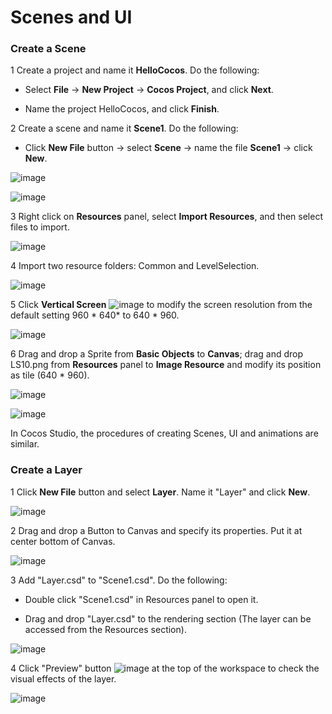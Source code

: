 # Scenes and UI #

### Create a Scene ###

1 Create a project and name it **HelloCocos**. Do the following:

- Select **File** -> **New Project** -> **Cocos Project**, and click **Next**.

- Name the project HelloCocos, and click **Finish**.

2 Create a scene and name it **Scene1**. Do the following:

- Click **New File** button -> select **Scene** ->  name the  file **Scene1** -> click **New**.

![image](res_en/image0001.png)

![image](res_en/image0002.png)

3 Right click on **Resources** panel, select **Import Resources**, and then select files to import.

![image](res_en/image0003.png)

4 Import two resource folders: Common and LevelSelection.

![image](res_en/image0004.png)

5 Click **Vertical Screen** ![image](res/image0005.png) to modify the screen resolution from the default setting 960 * 640* to 640 * 960.

![image](res_en/image0006.png)

6 Drag and drop a Sprite from **Basic Objects** to **Canvas**; drag and drop LS10.png from **Resources** panel to **Image Resource** and modify its position as tile (640 * 960).

![image](res_en/image0007.png)

![image](res_en/image0008.png)

In Cocos Studio, the procedures of creating Scenes, UI and animations are similar.

### Create a Layer ###

1 Click **New File** button and select **Layer**. Name it "Layer" and click **New**.

![image](res_en/image0009.png)

2 Drag and drop a Button to Canvas and specify its properties. Put it at center bottom of Canvas.

![image](res_en/image0010.png)

3 Add "Layer.csd" to "Scene1.csd". Do the following:

- Double click "Scene1.csd" in Resources panel to open it.

- Drag and drop "Layer.csd" to the rendering section (The layer can be accessed from the Resources section).

![image](res/image0013.png)

4 Click "Preview" button  ![image](res/image0011.png) at the top of the workspace to check the visual effects of the layer.

![image](res_en/image0012.png)
